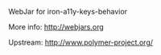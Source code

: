 WebJar for iron-a11y-keys-behavior

More info: http://webjars.org

Upstream: http://www.polymer-project.org/

